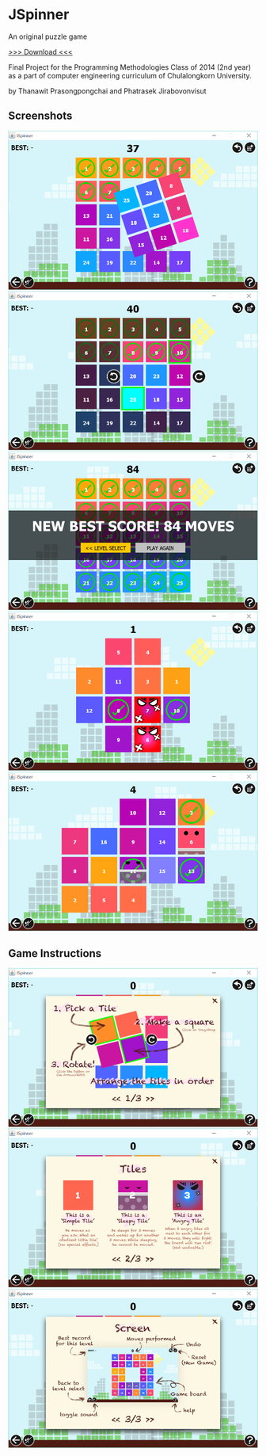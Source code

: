 # JSpinner
An original puzzle game

[>>> Download <<<](Jspinner.jar)

Final Project for the Programming Methodologies Class of 2014 (2nd year) 
as a part of computer engineering curriculum of Chulalongkorn University. 

by Thanawit Prasongpongchai and Phatrasek Jirabovonvisut

## Screenshots
![alt tag](screenshots/01.png)
![alt tag](screenshots/02.png)
![alt tag](screenshots/03.png)
![alt tag](screenshots/04.png)
![alt tag](screenshots/05.png)

## Game Instructions
![alt tag](screenshots/inst1.png)
![alt tag](screenshots/inst2.png)
![alt tag](screenshots/inst3.png)